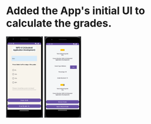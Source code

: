 # Added the App's initial UI to calculate the grades.


<img src="/projectAsset/appScreenshot1.jpg" alt="Description of the image" width="100px">

<img src="/projectAsset/appScreenshot2.jpg" alt="Description of the image" width="100px">


